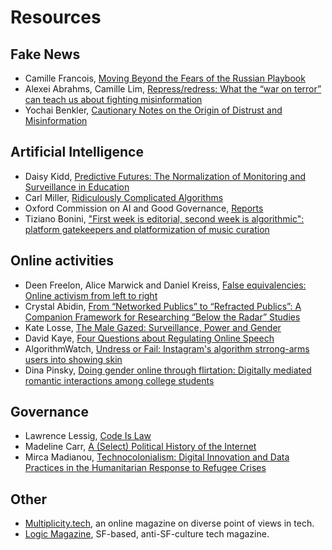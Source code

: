 # Resources

## Fake News

- Camille Francois, [Moving Beyond the Fears of the Russian Playbook](https://www.lawfareblog.com/moving-beyond-fears-russian-playbook)
- Alexei Abrahms, Camille Lim, [Repress/redress: What the “war on terror” can teach us about fighting misinformation](https://misinforeview.hks.harvard.edu/article/repress-redress-what-the-war-on-terror-can-teach-us-about-fighting-misinformation/)
- Yochai Benkler, [Cautionary Notes on the Origin of Distrust and Misinformation](https://mediawell.ssrc.org/expert-reflections/cautionary-notes-on-disinformation-benkler/)

## Artificial Intelligence

- Daisy Kidd, [Predictive Futures: The Normalization of Monitoring and Surveillance in Education](https://medium.com/@Info_Activism/predictive-futures-the-normalisation-of-monitoring-and-surveillance-in-education-c201e5a75f92)
- Carl Miller, [Ridiculously Complicated Algorithms](https://www.the-tls.co.uk/articles/ridiculously-complicated-algorithms/)
- Oxford Commission on AI and Good Governance, [Reports](https://oxcaigg.oii.ox.ac.uk/publications/)
- Tiziano Bonini, ["First week is editorial, second week is algorithmic": platform gatekeepers and platformization of music curation](https://osf.io/zp4wx/)

## Online activities

- Deen Freelon, Alice Marwick and Daniel Kreiss, [False equivalencies: Online activism from left to right](https://www.science.org/doi/abs/10.1126/science.abb2428)
- Crystal Abidin, [From “Networked Publics” to “Refracted Publics”: A Companion Framework for Researching “Below the Radar” Studies](https://journals.sagepub.com/doi/10.1177/2056305120984458)
- Kate Losse, [The Male Gazed: Surveillance, Power and Gender](https://modelviewculture.com/pieces/the-male-gazed)
- David Kaye, [Four Questions about Regulating Online Speech](https://onezero.medium.com/four-questions-about-online-hate-speech-ae3e0a134472)
- AlgorithmWatch, [Undress or Fail: Instagram's algorithm strrong-arms users into showing skin](https://algorithmwatch.org/en/instagram-algorithm-nudity/)
- Dina Pinsky, [Doing gender online through flirtation: Digitally mediated romantic interactions among college students](https://journals.openedition.org/reset/1303)

## Governance

- Lawrence Lessig, [Code Is Law](https://www.harvardmagazine.com/2000/01/code-is-law-html)
- Madeline Carr, [A (Select) Political History of the Internet](https://link.springer.com/chapter/10.1057/9781137550248_3)
- Mirca Madianou, [Technocolonialism: Digital Innovation and Data Practices in the Humanitarian Response to Refugee Crises](https://journals.sagepub.com/doi/full/10.1177/2056305119863146)


## Other

- [Multiplicity.tech](https://www.multiplicity.tech/index.html), an online magazine on diverse point of views in tech.
- [Logic Magazine](https://logicmag.io/), SF-based, anti-SF-culture tech magazine.
